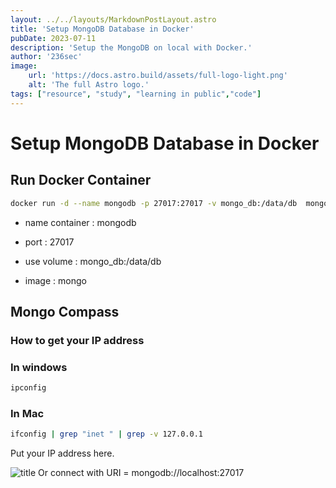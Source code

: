 ```yaml
---
layout: ../../layouts/MarkdownPostLayout.astro
title: 'Setup MongoDB Database in Docker'
pubDate: 2023-07-11
description: 'Setup the MongoDB on local with Docker.'
author: '236sec'
image:
    url: 'https://docs.astro.build/assets/full-logo-light.png'
    alt: 'The full Astro logo.'
tags: ["resource", "study", "learning in public","code"]
---
```

# Setup MongoDB Database in Docker

## Run Docker Container

```bash
docker run -d --name mongodb -p 27017:27017 -v mongo_db:/data/db  mongo
```

- name container : mongodb

- port : 27017

- use volume : mongo_db:/data/db

- image : mongo

## Mongo Compass

### How to get your IP address

### In windows
```bash
ipconfig
```

### In Mac
```bash
ifconfig | grep "inet " | grep -v 127.0.0.1
```
Put your IP address here.

![title](/images/docker-ipex.png "title")
Or connect with URI = mongodb://localhost:27017

